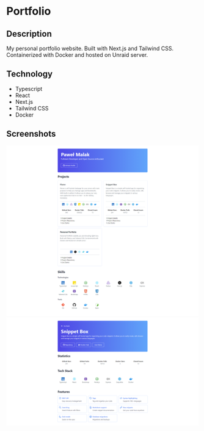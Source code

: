 # Portfolio

## Description

My personal portfolio website. Built with Next.js and Tailwind CSS. Containerized with Docker and hosted on Unraid server.

## Technology

- Typescript
- React
- Next.js
- Tailwind CSS
- Docker

## Screenshots

![Home page screenshot](./.github/img/full_home.png)
![Project page screenshot](./.github/img/project.png)
